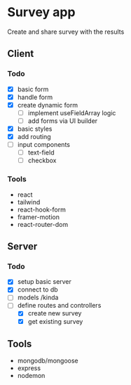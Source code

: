 # Survey app

Create and share survey with the results

## Client

### Todo

- [x] basic form
- [x] handle form
- [x] create dynamic form
  - [ ] implement useFieldArray logic
  - [ ] add forms via UI builder
- [x] basic styles
- [x] add routing
- [ ] input components
  - [ ] text-field
  - [ ] checkbox

### Tools

- react
- tailwind
- react-hook-form
- framer-motion
- react-router-dom

## Server

### Todo

- [x] setup basic server
- [x] connect to db
- [ ] models /kinda
- [ ] define routes and controllers
  - [x] create new survey
  - [x] get existing survey

## Tools

- mongodb/mongoose
- express
- nodemon
